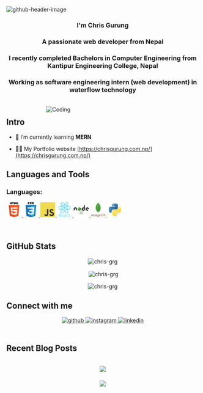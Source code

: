 ![github-header-image](https://user-images.githubusercontent.com/121335744/233936601-eda661eb-9c1f-4841-bea7-976537de22a5.png)

<h3 align="center">I'm Chris Gurung </h3> 
<h3 align="center">A passionate web developer from Nepal</h3>
<h3 align="center">I recently completed Bachelors in Computer Engineering from Kantipur Engineering College, Nepal</h3>
<h3 align="center">Working as software engineering intern (web development) in waterflow technology</h3>

</br>

<img align="right" alt="Coding" width="400" src="https://raw.githubusercontent.com/abhisheknaiidu/abhisheknaiidu/master/code.gif"/>

## Intro
- 🌱 I’m currently learning **MERN**

- 👨‍💻 My Portfolio website [https://chrisgurung.com.np/](https://chrisgurung.com.np/)


## Languages and Tools
<div>
<h3 align="left">Languages:</h3>
<p align="left"> 
 <a href="https://developer.mozilla.org/en-US/docs/Web/HTML" target="_blank" rel="noreferrer"> <img src="https://raw.githubusercontent.com/devicons/devicon/master/icons/html5/html5-original-wordmark.svg" alt="html5" width="40" height="40"/> </a>     
  <a href="https://developer.mozilla.org/en-US/docs/Web/CSS" target="_blank" rel="noreferrer"> <img src="https://raw.githubusercontent.com/devicons/devicon/master/icons/css3/css3-original-wordmark.svg" alt="css" width="40" height="40"/> </a>
  <a href="https://developer.mozilla.org/en-US/docs/Web/JavaScript" target="_blank" rel="noreferrer"> <img src="https://raw.githubusercontent.com/devicons/devicon/master/icons/javascript/javascript-original.svg" alt="javascript" width="40" height="40"/> </a>
  <a href="https://react.dev" target="_blank" rel="noreferrer"> <img src="https://raw.githubusercontent.com/devicons/devicon/master/icons/react/react-original-wordmark.svg" alt="react" width="40" height="40"/> </a>
  <a href="https://nodejs.org" target="_blank" rel="noreferrer"> <img src="https://raw.githubusercontent.com/devicons/devicon/master/icons/nodejs/nodejs-original-wordmark.svg" alt="nodejs" width="40" height="40"/> </a> 
  <a href="https://www.mongodb.com/" target="_blank" rel="noreferrer"> <img src="https://raw.githubusercontent.com/devicons/devicon/master/icons/mongodb/mongodb-original-wordmark.svg" alt="mongodb" width="40" height="40"/> </a> 
  <a href="https://www.python.org" target="_blank" rel="noreferrer"> <img src="https://raw.githubusercontent.com/devicons/devicon/master/icons/python/python-original.svg" alt="python" width="40" height="40"/> </a> 
   
 </p>
</div>

<br/>

## GitHub Stats
<div align="center">
<p><img align="center" src="https://github-readme-stats.vercel.app/api/top-langs?username=chris-grg&show_icons=true&theme=react" alt="chris-grg" /></p>

<p>&nbsp;<img align="center" src="https://github-readme-stats.vercel.app/api?username=chris-grg&show_icons=true&theme=react" alt="chris-grg" /></p>

<p><img align="center" src="https://github-readme-streak-stats.herokuapp.com/?user=chris-grg&show_icons=true&theme=react" alt="chris-grg" /></p>
</div>

## Connect with me  
<div align="center">
<a href="https://github.com/chris-grg" target="_blank">
<img src=https://img.shields.io/badge/github-%2324292e.svg?&style=for-the-badge&logo=github&logoColor=white alt=github style="margin-bottom: 5px;" />
</a>
<a href="https://instagram.com/chris_tamu" target="_blank">
<img src=https://img.shields.io/badge/instagram-%23000000.svg?&style=for-the-badge&logo=instagram&logoColor=white alt=instagram style="margin-bottom: 5px;" />
</a>
</a>
<a href="https://linkedin.com/in/chris-gurung-98748b214" target="_blank">
<img src=https://img.shields.io/badge/linkedin-%231E77B5.svg?&style=for-the-badge&logo=linkedin&logoColor=white alt=linkedin style="margin-bottom: 5px;" />
</a>  
</div>  
  

<br/>  





## Recent Blog Posts  
  

<br/>  

<div align="center"><img src="https://spotify-github-profile.vercel.app/api/view?uid=nfgmvo49kedune6kxdco7ivpd&cover_image=true&theme=default&show_offline=true&background_color=121212&interchange=false&bar_color=53b14f&bar_color_cover=false" /></div>  

<br/>  

<div align="center">
<img src="https://komarev.com/ghpvc/?username=chris-grg&&style=flat-square" align="center" />
</div>  
  

<br/>  


<br />

